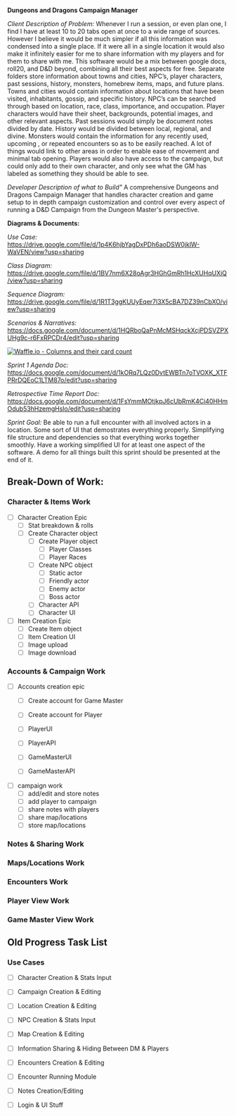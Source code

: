 **Dungeons and Dragons Campaign Manager**

*Client Description of Problem:*
Whenever I run a session, or even plan one, I find I have at least 10 to 20 tabs open at once to a wide range of sources. However I believe it would be much simpler if all this information was condensed into a single place. If it were all in a single location it would also make it infinitely easier for me to share information with my players and for them to share with me. This software would be a mix between google docs, roll20, and D&D beyond, combining all their best aspects for free. Separate folders store information about towns and cities, NPC’s, player characters, past sessions, history, monsters, homebrew items, maps, and future plans. Towns and cities would contain information about locations that have been visited, inhabitants, gossip, and specific history. NPC’s can be searched through based on location, race, class, importance, and occupation. Player characters would have their sheet, backgrounds, potential images, and other relevant aspects. Past sessions would simply be document notes divided by date. History would be divided between local, regional, and divine. Monsters would contain the information for any recently used, upcoming , or repeated encounters so as to be easily reached. A lot of things would link to other areas in order to enable ease of movement and minimal tab opening. Players would also have access to the campaign, but could only add to their own character, and only see what the GM has labeled as something they should be able to see.

*Developer Description of what to Build"*
A comprehensive Dungeons and Dragons Campaign Manager that handles character creation and game setup to in depth campaign customization and control over every aspect of running a D&D Campaign from the Dungeon Master's perspective. 

**Diagrams & Documents:**


*Use Case:* https://drive.google.com/file/d/1p4K6hjbYagDxPDh6aoDSW0jklW-WaVEN/view?usp=sharing

*Class Diagram:* https://drive.google.com/file/d/1BV7nm6X28oAgr3HGhGmRh1HcXUHqUXiQ/view?usp=sharing

*Sequence Diagram:* https://drive.google.com/file/d/1R1T3ggKUUyEqer7l3X5cBA7DZ39nCbXO/view?usp=sharing

*Scenarios & Narratives:* https://docs.google.com/document/d/1HQRboQaPnMcMSHqckXcjPDSVZPXUHg9c-r6FxRPCDr4/edit?usp=sharing

[![Waffle.io - Columns and their card count](https://badge.waffle.io/ithaca-comp-345/Game_Masters_Friend.svg?columns=all)](https://waffle.io/ithaca-comp-345/Game_Masters_Friend)

*Sprint 1 Agenda Doc:* https://docs.google.com/document/d/1kORq7LQz0DvtEWBTn7oTVOXK_XTFPRrDQEoC1LTM87o/edit?usp=sharing

*Retrospective Time Report Doc:* https://docs.google.com/document/d/1FsYmmMOtjkpJ6cUbRmK4Ci40HHmOdub53hHzemgHslo/edit?usp=sharing

*Sprint Goal:* Be able to run a full encounter with all involved actors in a location. Some sort of UI that demostrates everything properly. Simplifying file structure and dependencies so that everything works together smoothly. Have a working simplified UI for at least one aspect of the software. A demo for all things built this sprint should be presented at the end of it.

## Break-Down of Work:
### Character & Items Work
* [ ] Character Creation Epic
  * [ ] Stat breakdown & rolls
  * [ ] Create Character object
    * [ ] Create Player object
      * [ ] Player Classes
      * [ ] Player Races
    * [ ] Create NPC object
      * [ ] Static actor
      * [ ] Friendly actor
      * [ ] Enemy actor
      * [ ] Boss actor
    * [ ] Character API
    * [ ] Character UI
    
* [ ] Item Creation Epic
  * [ ] Create Item object
  * [ ] Item Creation UI
  * [ ] Image upload
  * [ ] Image download

### Accounts & Campaign Work
* [ ] Accounts creation epic
  * [ ]  Create account for Game Master
  * [ ]  Create account for Player
  * [ ]  PlayerUI
  * [ ]  PlayerAPI
  * [ ]  GameMasterUI
  * [ ]  GameMasterAPI
  
  
* [ ] campaign work
    * [ ] add/edit and store notes 
    * [ ] add player to campaign
    * [ ] share notes with players
    * [ ] share map/locations
    * [ ] store map/locations

### Notes & Sharing Work

### Maps/Locations Work

### Encounters Work

### Player View Work

### Game Master View Work


## Old Progress Task List
### Use Cases
* [ ] Character Creation & Stats Input
* [ ] Campaign Creation & Editing
* [ ] Location Creation & Editing
* [ ] NPC Creation & Stats Input
* [ ] Map Creation & Editing
* [ ] Information Sharing & Hiding Between DM & Players
* [ ] Encounters Creation & Editing
* [ ] Encounter Running Module
* [ ] Notes Creation/Editing
* [ ] Login & UI Stuff

